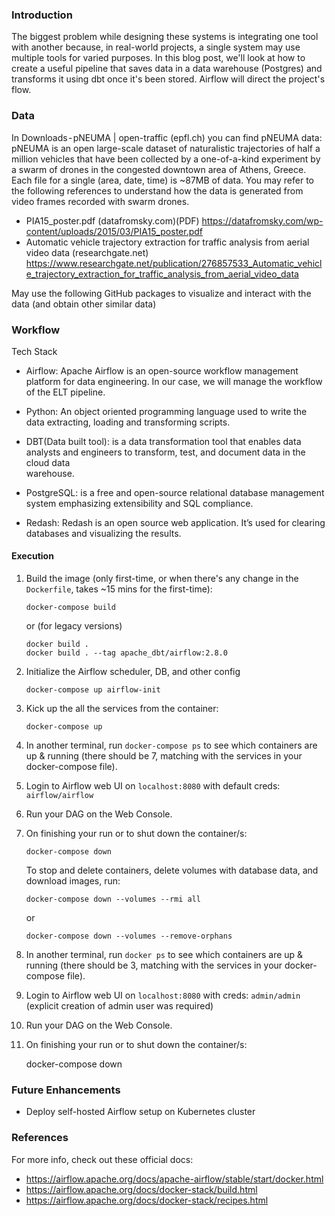 
### Introduction

The biggest problem while designing these systems is integrating one tool with another because, in real-world projects, a single system may use multiple tools for varied purposes. In this blog post, we'll look at how to create a useful pipeline that saves data in a data warehouse (Postgres) and transforms it using dbt once it's been stored. Airflow will direct the project's flow.
### Data
In Downloads - pNEUMA | open-traffic (epfl.ch) you can find pNEUMA data: pNEUMA is an open large-scale dataset of naturalistic trajectories of half a million vehicles that have been collected by a one-of-a-kind experiment by a swarm of drones in the congested downtown area of Athens, Greece. Each file for a single (area, date, time) is ~87MB of data.
You may refer to the following references to understand how the data is generated from video frames recorded with swarm drones.
- PIA15_poster.pdf (datafromsky.com)(PDF)   https://datafromsky.com/wp-content/uploads/2015/03/PIA15_poster.pdf
- Automatic vehicle trajectory extraction for traffic analysis from aerial video data (researchgate.net)        https://www.researchgate.net/publication/276857533_Automatic_vehicle_trajectory_extraction_for_traffic_analysis_from_aerial_video_data

May use the following GitHub packages to visualize and interact with the data (and obtain other similar data)

### Workflow
Tech Stack
- Airflow: Apache Airflow is an open-source workflow management platform for data engineering. In our case, we will manage the workflow of the ELT pipeline.

- Python: An object oriented programming language used to write the data extracting, loading and transforming scripts.

- DBT(Data built tool): is a data transformation tool that enables data analysts and engineers to transform, test, and document data in the cloud data   
    warehouse.

- PostgreSQL: is a free and open-source relational database management system emphasizing extensibility and SQL compliance.

- Redash: Redash is an open source web application. It’s used for clearing databases and visualizing the results.
 

 #### Execution
 
  1. Build the image (only first-time, or when there's any change in the `Dockerfile`, takes ~15 mins for the first-time):
     ```shell
     docker-compose build
     ```
     or (for legacy versions)
     ```shell
     docker build .
     docker build . --tag apache_dbt/airflow:2.8.0
     ```
 2. Initialize the Airflow scheduler, DB, and other config
    ```shell
    docker-compose up airflow-init
    ```

 3. Kick up the all the services from the container:
    ```shell
    docker-compose up
    ```

 4. In another terminal, run `docker-compose ps` to see which containers are up & running (there should be 7, matching with the services in your docker-compose file).

 5. Login to Airflow web UI on `localhost:8080` with default creds: `airflow/airflow`

 6. Run your DAG on the Web Console.

 7. On finishing your run or to shut down the container/s:

    ```
    docker-compose down
    ```

    To stop and delete containers, delete volumes with database data, and download images, run:
    ```
    docker-compose down --volumes --rmi all
    ```
    or
    ```
    docker-compose down --volumes --remove-orphans
    ```
  8. In another terminal, run `docker ps` to see which containers are up & running (there should be 3, matching with the services in your docker-compose file).

  9. Login to Airflow web UI on `localhost:8080` with creds: `admin/admin` (explicit creation of admin user was required)

  10. Run your DAG on the Web Console.

  11. On finishing your run or to shut down the container/s:
  
    
         docker-compose down
    
### Future Enhancements
* Deploy self-hosted Airflow setup on Kubernetes cluster

### References
For more info, check out these official docs:
   * https://airflow.apache.org/docs/apache-airflow/stable/start/docker.html
   * https://airflow.apache.org/docs/docker-stack/build.html
   * https://airflow.apache.org/docs/docker-stack/recipes.html
